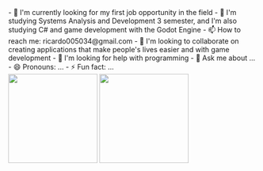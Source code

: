 <div>
- 🔭 I'm currently looking for my first job opportunity in the field
- 🌱 I'm studying Systems Analysis and Development 3 semester, and I'm also studying C# and game development with the Godot Engine
- 📫 How to reach me: ricardo005034@gmail.com
- 👯 I'm looking to collaborate on creating applications that make people's lives easier and with game development
- 🤔 I'm looking for help with programming 
- 💬 Ask me about ...
- 😄 Pronouns: ...
- ⚡ Fun fact: ...
</div>
<div>
  <img height="180em" src="https://github-readme-stats.vercel.app/api?username=Ricardo13321&show_icons=true&theme=merko" style="max-width: 100%">
  <img height="180em" src="https://github-readme-stats.vercel.app/api/top-langs/?username=Ricardo13321&layout=compact&theme=merko" style="max-width: 100%">
</div>
